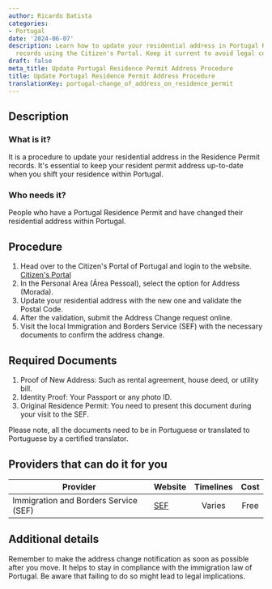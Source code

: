 ```yaml
---
author: Ricardo Batista
categories:
- Portugal
date: '2024-06-07'
description: Learn how to update your residential address in Portugal Residence Permit
  records using the Citizen's Portal. Keep it current to avoid legal complications.
draft: false
meta_title: Update Portugal Residence Permit Address Procedure
title: Update Portugal Residence Permit Address Procedure
translationKey: portugal-change_of_address_on_residence_permit
---
```



## Description
### What is it?
It is a procedure to update your residential address in the Residence Permit records. It's essential to keep your resident permit address up-to-date when you shift your residence within Portugal.
### Who needs it?
People who have a Portugal Residence Permit and have changed their residential address within Portugal.

## Procedure
1. Head over to the Citizen's Portal of Portugal and login to the website. [Citizen's Portal](https://www.portaldocidadao.pt/)
2. In the Personal Area (Área Pessoal), select the option for Address (Morada).
3. Update your residential address with the new one and validate the Postal Code.
4. After the validation, submit the Address Change request online.
5. Visit the local Immigration and Borders Service (SEF) with the necessary documents to confirm the address change.

## Required Documents
1. Proof of New Address: Such as rental agreement, house deed, or utility bill.
2. Identity Proof: Your Passport or any photo ID.
3. Original Residence Permit: You need to present this document during your visit to the SEF.

Please note, all the documents need to be in Portuguese or translated to Portuguese by a certified translator.

## Providers that can do it for you

| Provider        |     Website     |     Timelines    |       Cost      |
| --------------- | --------------- |  :-------------: | :-------------: |
| Immigration and Borders Service (SEF)     |  [SEF](https://www.sef.pt/)       |      Varies      |        Free       |

## Additional details
Remember to make the address change notification as soon as possible after you move. It helps to stay in compliance with the immigration law of Portugal. Be aware that failing to do so might lead to legal implications.